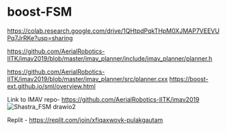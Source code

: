 # boost-FSM

https://colab.research.google.com/drive/1QHtpdPqkTHpM0XJMAP7VEEVUPq7JrRKe?usp=sharing

https://github.com/AerialRobotics-IITK/imav2019/blob/master/imav_planner/include/imav_planner/planner.h


https://github.com/AerialRobotics-IITK/imav2019/blob/master/imav_planner/src/planner.cxx
https://boost-ext.github.io/sml/overview.html


Link to IMAV repo- https://github.com/AerialRobotics-IITK/imav2019
![Shastra_FSM drawio2](https://user-images.githubusercontent.com/98644005/204562035-e99cf76d-5e94-4e12-a005-97d5669a62ac.png)

Replit -
https://replit.com/join/xfiqaxwovk-pulakgautam
